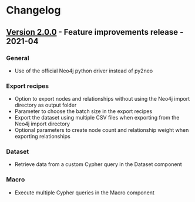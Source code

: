 # Changelog

## [Version 2.0.0](https://github.com/dataiku/dss-plugin-neo4j/tree/v2.0.0) - Feature improvements release - 2021-04

### General
- Use of the official Neo4j python driver instead of py2neo

### Export recipes
- Option to export nodes and relationships without using the Neo4j import directory as output folder
- Parameter to choose the batch size in the export recipes
- Export the dataset using multiple CSV files when exporting from the Neo4j import directory
- Optional parameters to create node count and relationship weight when exporting relationships

### Dataset
- Retrieve data from a custom Cypher query in the Dataset component

### Macro
- Execute multiple Cypher queries in the Macro component